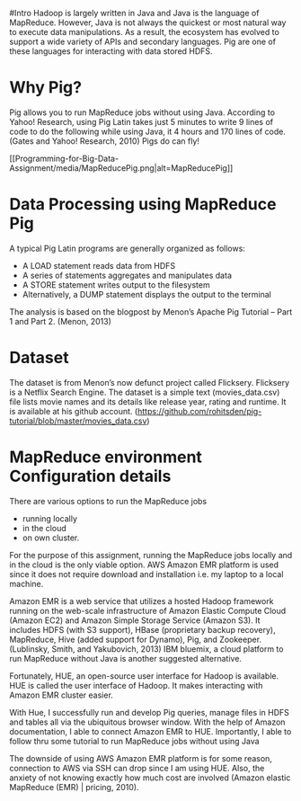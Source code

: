 #Intro
Hadoop is largely written in Java and Java is the language of MapReduce.  However, Java is not always the quickest or most natural way to execute data manipulations.  As a result, the ecosystem has evolved to support a wide variety of APIs and secondary languages. Pig are one of these languages for interacting with data stored HDFS.  

# Why Pig?
Pig allows you to run MapReduce jobs without using Java. According to Yahoo! Research, using Pig Latin takes just 5 minutes to write 9 lines of code to do the following while using Java, it 4 hours and 170 lines of code.  (Gates and Yahoo! Research, 2010) 
Pigs do can fly!

[[Programming-for-Big-Data-Assignment/media/MapReducePig.png|alt=MapReducePig]]


# Data Processing using MapReduce Pig
A typical Pig Latin programs are generally organized as follows:
- A LOAD statement reads data from HDFS
- A series of statements aggregates and manipulates data
- A STORE statement writes output to the filesystem
- Alternatively, a DUMP statement displays the output to the terminal

The analysis is based on the blogpost by Menon’s Apache Pig Tutorial – Part 1 and Part 2. (Menon, 2013) 

# Dataset
The dataset is from Menon’s now defunct project called Flicksery. Flicksery is a Netflix Search Engine. The dataset is a simple text (movies_data.csv) file lists movie names and its details like release year, rating and runtime. It is available at his github account. (https://github.com/rohitsden/pig-tutorial/blob/master/movies_data.csv)

# MapReduce environment Configuration details
There are various options to run the MapReduce jobs 
- running locally
- in the cloud
- on own cluster. 

For the purpose of this assignment, running the MapReduce jobs locally and in the cloud is the only viable option. AWS Amazon EMR platform is used since it does not require download and installation i.e. my laptop to a local machine.  

Amazon EMR is a web service that utilizes a hosted Hadoop framework running on the web-scale infrastructure of Amazon Elastic Compute Cloud (Amazon EC2) and Amazon Simple Storage Service (Amazon S3). It includes HDFS (with S3 support), HBase (proprietary backup recovery), MapReduce, Hive (added support for Dynamo), Pig, and Zookeeper. (Lublinsky, Smith, and Yakubovich, 2013)
IBM bluemix, a cloud platform to run MapReduce without Java is another suggested alternative.  

Fortunately, HUE, an open-source user interface for Hadoop is available. HUE is called the user interface of Hadoop.  It makes interacting with Amazon EMR cluster easier.  

With Hue, I successfully run and develop Pig queries, manage files in HDFS and tables all via the ubiquitous browser window.  With the help of Amazon documentation, I able to connect Amazon EMR to HUE.  Importantly, I able to follow thru some tutorial to run MapReduce jobs without using Java 

The downside of using AWS Amazon EMR platform is for some reason, connection to AWS via SSH can drop since I am using HUE. Also, the anxiety of not knowing exactly how much cost are involved (Amazon elastic MapReduce (EMR) | pricing, 2010).  
